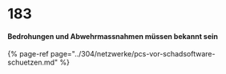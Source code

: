 # 183

#### Bedrohungen und Abwehrmassnahmen müssen bekannt sein

{% page-ref page="../304/netzwerke/pcs-vor-schadsoftware-schuetzen.md" %}



